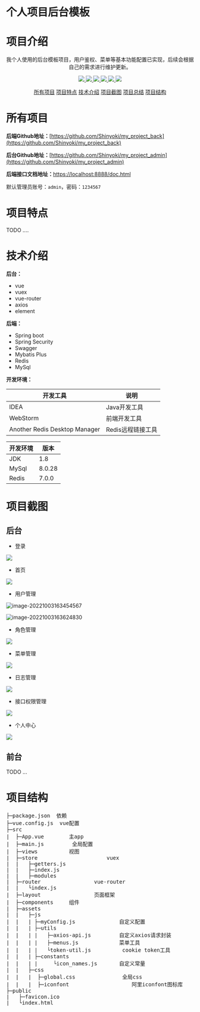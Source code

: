 # 个人项目后台模板

# 项目介绍

<p align="center">我个人使用的后台模板项目，用户鉴权、菜单等基本功能配置已实现，后续会根据自己的需求进行维护更新。</p>

<p align="center">
	<a target="_blank" href="https://github.com/Shinyoki/my_project_back">
      <img src="https://img.shields.io/badge/license-MIT-green"/>
      <img src="https://img.shields.io/badge/vue-2.6.14-green"/>
      <img src="https://img.shields.io/badge/vuex-3.6.2-green"/>
      <img src="https://img.shields.io/badge/vue--router-3.5.1-green"/>
      <img src="https://img.shields.io/badge/element--ui-2.15.9-green"/>
      <img src="https://img.shields.io/badge/axios-0.27.2-green"/>
    </a>
</p>

<p align="center">
    <a href="#所有项目">所有项目</a>
    <a href="#项目特点">项目特点</a>
    <a href="技术介绍">技术介绍</a>
    <a href="项目截图">项目截图</a>
    <a href="项目总结">项目总结</a>
    <a href="项目结构">项目结构</a>
</p>

# 所有项目

**后端Github地址：**[https://github.com/Shinyoki/my_project_back](https://github.com/Shinyoki/my_project_back)

**后台Github地址：**[https://github.com/Shinyoki/my_project_admin](https://github.com/Shinyoki/my_project_admin)



**后端接口文档地址：**[https://localhost:8888/doc.html](https://localhost:8888/doc.html)

默认管理员账号：`admin`，密码：`1234567`

# 项目特点

TODO ....

# 技术介绍

**后台：** 

- vue
- vuex
- vue-router
- axios
- element

**后端：**

- Spring boot
- Spring Security
- Swagger
- Mybatis Plus
- Redis
- MySql

**开发环境：**

| 开发工具                      | 说明              |
| ----------------------------- | ----------------- |
| IDEA                          | Java开发工具      |
| WebStorm                      | 前端开发工具      |
| Another Redis Desktop Manager | Redis远程链接工具 |

| 开发环境 | 版本   |
| -------- | ------ |
| JDK      | 1.8    |
| MySql    | 8.0.28 |
| Redis    | 7.0.0  |

# 项目截图

## 后台

- 登录

![](https://gcore.jsdelivr.net/gh/Shinyoki/images_repository/blog_images/20221003163326.png)

- 首页

![](https://gcore.jsdelivr.net/gh/Shinyoki/images_repository/blog_images/20221003163421.png)

- 用户管理

![image-20221003163454567](C:\Users\16418\AppData\Roaming\Typora\typora-user-images\image-20221003163454567.png)

![image-20221003163624830](C:\Users\16418\AppData\Roaming\Typora\typora-user-images\image-20221003163624830.png)

- 角色管理

![](https://gcore.jsdelivr.net/gh/Shinyoki/images_repository/blog_images/20221003163509.png)

- 菜单管理

![](https://gcore.jsdelivr.net/gh/Shinyoki/images_repository/blog_images/20221003163527.png)

- 日志管理

![](https://gcore.jsdelivr.net/gh/Shinyoki/images_repository/blog_images/20221003163554.png)

- 接口权限管理

![](https://gcore.jsdelivr.net/gh/Shinyoki/images_repository/blog_images/20221003163655.png)

- 个人中心

![](https://gcore.jsdelivr.net/gh/Shinyoki/images_repository/blog_images/20221003163712.png)

## 前台

TODO ...
# 项目结构

<pre>
├─package.json	依赖		
├─vue.config.js	 vue配置
├─src
|  ├─App.vue		主app
|  ├─main.js		 全局配置
|  ├─views			视图
|  ├─store						vuex
|  |   ├─getters.js			
|  |   ├─index.js
|  |   ├─modules
|  ├─router					vue-router
|  |   └index.js
|  ├─layout					页面框架
|  ├─components		组件
|  ├─assets
|  |   ├─js
|  |   | ├─myConfig.js				自定义配置
|  |   | ├─utils
|  |   | |   ├─axios-api.js			自定义axios请求封装	
|  |   | |   ├─menus.js				菜单工具
|  |   | |   └token-util.js			 cookie token工具
|  |   | ├─constants
|  |   | |     └icon_names.js		自定义常量
|  |   ├─css
|  |   |  ├─global.css				 全局css
|  |   |  ├─iconfont					阿里iconfont图标库
├─public
|   ├─favicon.ico
|   └index.html
</pre>
